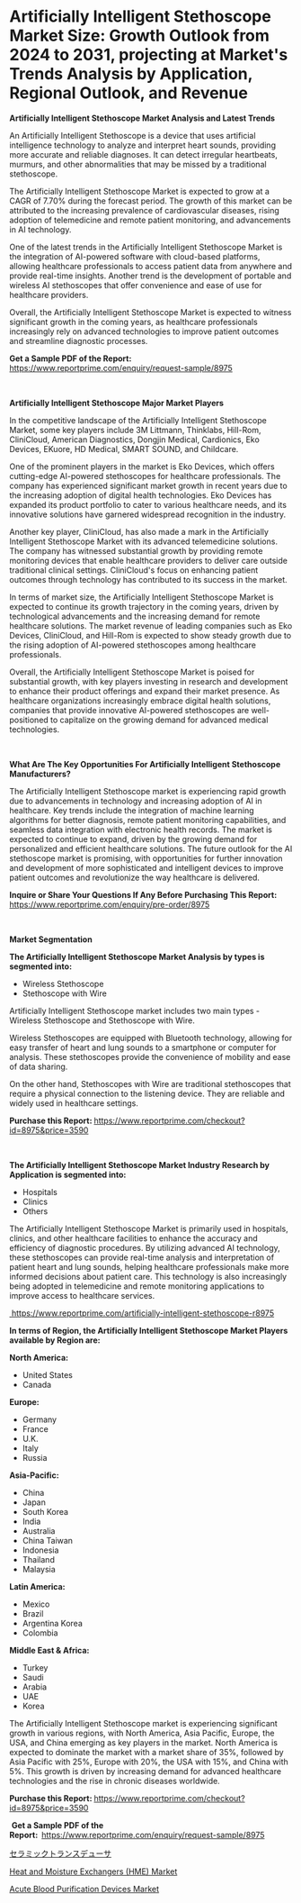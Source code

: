 <p><h1>Artificially Intelligent Stethoscope Market Size: Growth Outlook from 2024 to 2031, projecting at Market's Trends Analysis by Application, Regional Outlook, and Revenue</h1></p><p><strong>Artificially Intelligent Stethoscope Market Analysis and Latest Trends</strong></p>
<p><p>An Artificially Intelligent Stethoscope is a device that uses artificial intelligence technology to analyze and interpret heart sounds, providing more accurate and reliable diagnoses. It can detect irregular heartbeats, murmurs, and other abnormalities that may be missed by a traditional stethoscope.</p><p>The Artificially Intelligent Stethoscope Market is expected to grow at a CAGR of 7.70% during the forecast period. The growth of this market can be attributed to the increasing prevalence of cardiovascular diseases, rising adoption of telemedicine and remote patient monitoring, and advancements in AI technology.</p><p>One of the latest trends in the Artificially Intelligent Stethoscope Market is the integration of AI-powered software with cloud-based platforms, allowing healthcare professionals to access patient data from anywhere and provide real-time insights. Another trend is the development of portable and wireless AI stethoscopes that offer convenience and ease of use for healthcare providers.</p><p>Overall, the Artificially Intelligent Stethoscope Market is expected to witness significant growth in the coming years, as healthcare professionals increasingly rely on advanced technologies to improve patient outcomes and streamline diagnostic processes.</p></p>
<p><strong>Get a Sample PDF of the Report:&nbsp;</strong> <a href="https://www.reportprime.com/enquiry/request-sample/8975">https://www.reportprime.com/enquiry/request-sample/8975</a></p>
<p>&nbsp;</p>
<p><strong>Artificially Intelligent Stethoscope Major Market Players</strong></p>
<p><p>In the competitive landscape of the Artificially Intelligent Stethoscope Market, some key players include 3M Littmann, Thinklabs, Hill-Rom, CliniCloud, American Diagnostics, Dongjin Medical, Cardionics, Eko Devices, EKuore, HD Medical, SMART SOUND, and Childcare.</p><p>One of the prominent players in the market is Eko Devices, which offers cutting-edge AI-powered stethoscopes for healthcare professionals. The company has experienced significant market growth in recent years due to the increasing adoption of digital health technologies. Eko Devices has expanded its product portfolio to cater to various healthcare needs, and its innovative solutions have garnered widespread recognition in the industry.</p><p>Another key player, CliniCloud, has also made a mark in the Artificially Intelligent Stethoscope Market with its advanced telemedicine solutions. The company has witnessed substantial growth by providing remote monitoring devices that enable healthcare providers to deliver care outside traditional clinical settings. CliniCloud's focus on enhancing patient outcomes through technology has contributed to its success in the market.</p><p>In terms of market size, the Artificially Intelligent Stethoscope Market is expected to continue its growth trajectory in the coming years, driven by technological advancements and the increasing demand for remote healthcare solutions. The market revenue of leading companies such as Eko Devices, CliniCloud, and Hill-Rom is expected to show steady growth due to the rising adoption of AI-powered stethoscopes among healthcare professionals.</p><p>Overall, the Artificially Intelligent Stethoscope Market is poised for substantial growth, with key players investing in research and development to enhance their product offerings and expand their market presence. As healthcare organizations increasingly embrace digital health solutions, companies that provide innovative AI-powered stethoscopes are well-positioned to capitalize on the growing demand for advanced medical technologies.</p></p>
<p>&nbsp;</p>
<p><strong>What Are The Key Opportunities For Artificially Intelligent Stethoscope Manufacturers?</strong></p>
<p><p>The Artificially Intelligent Stethoscope market is experiencing rapid growth due to advancements in technology and increasing adoption of AI in healthcare. Key trends include the integration of machine learning algorithms for better diagnosis, remote patient monitoring capabilities, and seamless data integration with electronic health records. The market is expected to continue to expand, driven by the growing demand for personalized and efficient healthcare solutions. The future outlook for the AI stethoscope market is promising, with opportunities for further innovation and development of more sophisticated and intelligent devices to improve patient outcomes and revolutionize the way healthcare is delivered.</p></p>
<p><strong>Inquire or Share Your Questions If Any Before Purchasing This Report:</strong> <a href="https://www.reportprime.com/enquiry/pre-order/8975">https://www.reportprime.com/enquiry/pre-order/8975</a></p>
<p>&nbsp;</p>
<p><strong>Market Segmentation</strong></p>
<p><strong>The Artificially Intelligent Stethoscope Market Analysis by types is segmented into:</strong></p>
<p><ul><li>Wireless Stethoscope</li><li>Stethoscope with Wire</li></ul></p>
<p><p>Artificially Intelligent Stethoscope market includes two main types - Wireless Stethoscope and Stethoscope with Wire. </p><p>Wireless Stethoscopes are equipped with Bluetooth technology, allowing for easy transfer of heart and lung sounds to a smartphone or computer for analysis. These stethoscopes provide the convenience of mobility and ease of data sharing.</p><p>On the other hand, Stethoscopes with Wire are traditional stethoscopes that require a physical connection to the listening device. They are reliable and widely used in healthcare settings.</p></p>
<p><strong>Purchase this Report:&nbsp;</strong><a href="https://www.reportprime.com/checkout?id=8975&price=3590">https://www.reportprime.com/checkout?id=8975&price=3590</a></p>
<p>&nbsp;</p>
<p><strong>The Artificially Intelligent Stethoscope Market Industry Research by Application is segmented into:</strong></p>
<p><ul><li>Hospitals</li><li>Clinics</li><li>Others</li></ul></p>
<p><p>The Artificially Intelligent Stethoscope Market is primarily used in hospitals, clinics, and other healthcare facilities to enhance the accuracy and efficiency of diagnostic procedures. By utilizing advanced AI technology, these stethoscopes can provide real-time analysis and interpretation of patient heart and lung sounds, helping healthcare professionals make more informed decisions about patient care. This technology is also increasingly being adopted in telemedicine and remote monitoring applications to improve access to healthcare services.</p></p>
<p><a href="https://www.reportprime.com/artificially-intelligent-stethoscope-r8975">&nbsp;https://www.reportprime.com/artificially-intelligent-stethoscope-r8975</a></p>
<p><strong>In terms of Region, the Artificially Intelligent Stethoscope Market Players available by Region are:</strong></p>
<p>
    <p> <strong> North America: </strong>
        <ul>
            <li>United States</li>
            <li>Canada</li>
        </ul>
        </p> 
    <p> <strong> Europe: </strong>
        <ul>
            <li>Germany</li>
            <li>France</li>
            <li>U.K.</li>
            <li>Italy</li>
            <li>Russia</li>
        </ul>
        </p> 
    <p> <strong> Asia-Pacific: </strong>
        <ul>
            <li>China</li>
            <li>Japan</li>
            <li>South Korea</li>
            <li>India</li>
            <li>Australia</li>
            <li>China Taiwan</li>
            <li>Indonesia</li>
            <li>Thailand</li>
            <li>Malaysia</li>
        </ul>
        </p> 
    <p> <strong> Latin America: </strong>
        <ul>
            <li>Mexico</li>
            <li>Brazil</li>
            <li>Argentina Korea</li>
            <li>Colombia</li>
        </ul>
        </p> 
    <p> <strong> Middle East & Africa: </strong>
        <ul>
            <li>Turkey</li>
            <li>Saudi</li>
            <li>Arabia</li>
            <li>UAE</li>
            <li>Korea</li>
        </ul>
    </p>
    </p>
<p><p>The Artificially Intelligent Stethoscope market is experiencing significant growth in various regions, with North America, Asia Pacific, Europe, the USA, and China emerging as key players in the market. North America is expected to dominate the market with a market share of 35%, followed by Asia Pacific with 25%, Europe with 20%, the USA with 15%, and China with 5%. This growth is driven by increasing demand for advanced healthcare technologies and the rise in chronic diseases worldwide.</p></p>
<p><strong>Purchase this Report: </strong><a href="https://www.reportprime.com/checkout?id=8975&price=3590">https://www.reportprime.com/checkout?id=8975&price=3590</a></p>
<p>&nbsp;<strong>Get a Sample PDF of the Report:&nbsp;&nbsp;</strong><a href="https://www.reportprime.com/enquiry/request-sample/8975">https://www.reportprime.com/enquiry/request-sample/8975</a></p>
<p><strong></strong></p>
<p><p><a href="https://github.com/Sophiaard2003/Market-Research-Report-List-1/blob/main/717779223276.md">セラミックトランスデューサ</a></p><p><a href="https://github.com/brenzgnarento/Market-Research-Report-List-2/blob/main/heat-and-moisture-exchangers-hme-market.md">Heat and Moisture Exchangers (HME) Market</a></p><p><a href="https://github.com/jerrycopelandthomaswsqd8q/Market-Research-Report-List-2/blob/main/acute-blood-purification-devices-market.md">Acute Blood Purification Devices Market</a></p></p>